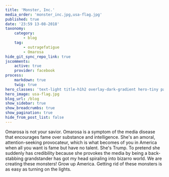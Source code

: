 ```yaml
---
title: 'Monster, Inc.'
media_order: 'monster_inc.jpg,usa-flag.jpg'
published: true
date: '23:59 13-08-2018'
taxonomy:
    category:
        - blog
    tag:
        - outragefatigue
        - Omarosa
hide_git_sync_repo_link: true
jscomments:
    active: true
    provider: facebook
process:
    markdown: true
    twig: true
hero_classes: 'text-light title-h1h2 overlay-dark-gradient hero-tiny parallax'
hero_image: usa-flag.jpg
blog_url: /blog
show_sidebar: true
show_breadcrumbs: true
show_pagination: true
hide_from_post_list: false
---
```


Omarosa is not your savior. Omarosa is a symptom of the media disease that encourages fame over substance and intelligence. She's an amoral, attention-seeking provocateur, which is what becomes of you in America when all you want is fame but have no talent. She's Trump. To pretend she suddenly has credibility because she provokes the media by being a back-stabbing grandstander has got my head spiraling into bizarro world. We are creating these monsters! Grow up America. Getting rid of these monsters is as easy as turning on the lights.
